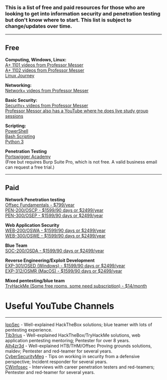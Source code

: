 ### This is a list of free and paid resources for those who are looking to get into information security and penetration testing but don't know where to start. This list is subject to change/updates over time.
---
## Free
__**Computing, Windows, Linux:**__  
[A+ 1101 videos from Professor Messer](<https://www.professormesser.com/free-a-plus-training/220-1101/220-1101-video/220-1101-training-course/>)  
[A+ 1102 videos from Professor Messer](<https://www.professormesser.com/free-a-plus-training/220-1102/220-1102-video/220-1102-training-course/>)  
[Linux Journey](<https://linuxjourney.com/>)  

__**Networking:**__  
[Network+ videos from Professor Messer](<https://www.professormesser.com/network-plus/n10-008/n10-008-video/n10-008-training-course/>)  

__**Basic Security:**__  
[Security+ videos from Professor Messer](<https://www.professormesser.com/security-plus/sy0-601/sy0-601-video/sy0-601-comptia-security-plus-course/>)  
[Professor Messor also has a YouTube where he does live study group sessions](<https://www.youtube.com/@professormesser>)  

__**Scripting:**__  
[PowerShell](<https://learn.microsoft.com/en-us/training/modules/script-with-powershell/>)  
[Bash Scripting](<https://www.freecodecamp.org/news/shell-scripting-crash-course-how-to-write-bash-scripts-in-linux/>)  
[Python 3](<https://www.codecademy.com/learn/learn-python-3>)  

__**Penetration Testing**__  
[Portswigger Academy](<https://portswigger.net/web-security>)  
(Free but requires Burp Suite Pro, which is not free. A valid business email can request a free trial.)

---

## Paid
__**Network Penetration testing**__  
[Offsec Fundamentals - $799/year](<https://www.offsec.com/products/fundamentals/>)  
[PEN-200/OSCP - $1599/90 days or $2499/year](<https://www.offsec.com/courses/pen-200/>)  
[PEN-300/OSEP - $1599/90 days or $2499/year](<https://www.offsec.com/courses/pen-300/>)  

__**Web Application Security**__  
[WEB-200/OSWA - $1599/90 days or $2499/year](<https://www.offsec.com/courses/web-200/>)  
[WEB-300/OSWE - $1599/90 days or $2499/year](<https://www.offsec.com/courses/web-300/>)  

__**Blue Team**__  
[SOC-200/OSDA - $1599/90 days or $2499/year](<https://www.offsec.com/courses/soc-200/>)  

__**Reverse Engineering/Exploit Development**__  
[EXP-301/OSED (Windows) - $1599/90 days or $2499/year](<https://www.offsec.com/courses/exp-301/>)  
[EXP-312/OSMR (MacOS) - $1599/90 days or $2499/year](<https://www.offsec.com/courses/exp-312/>)  

__**Mixed pentesting/blue team**__  
[TryHackMe (Some free rooms, some need subscription) - $14/month](<https://tryhackme.com/>)  



# Useful YouTube Channels 
---
[IppSec](<https://www.youtube.com/@ippsec>) - Well-explained HackTheBox solutions; blue teamer with lots of pentesting experience.  
[Tib3rius](<https://www.youtube.com/@Tib3rius>) - Well-explained HackTheBox/TryHackMe solutions, web application pentesting mentoring; Pentester for over 8 years.  
[Alh4zr3d](<https://www.youtube.com/@alh4zr3d3/>) - Well-explained HTB/THM/Offsec Proving grounds solutions, maldev; Pentester and red-teamer for several years.  
[CyberSecurityMeg](<https://www.youtube.com/@CybersecurityMeg/>) - Tips on working in security from a defensive perspective; Incident responder for several years.  
[CWinfosec](<https://www.youtube.com/@cwinfosec/>) - Interviews with career penetration testers and red-teamers; Pentester and red-teamer for several years.  

